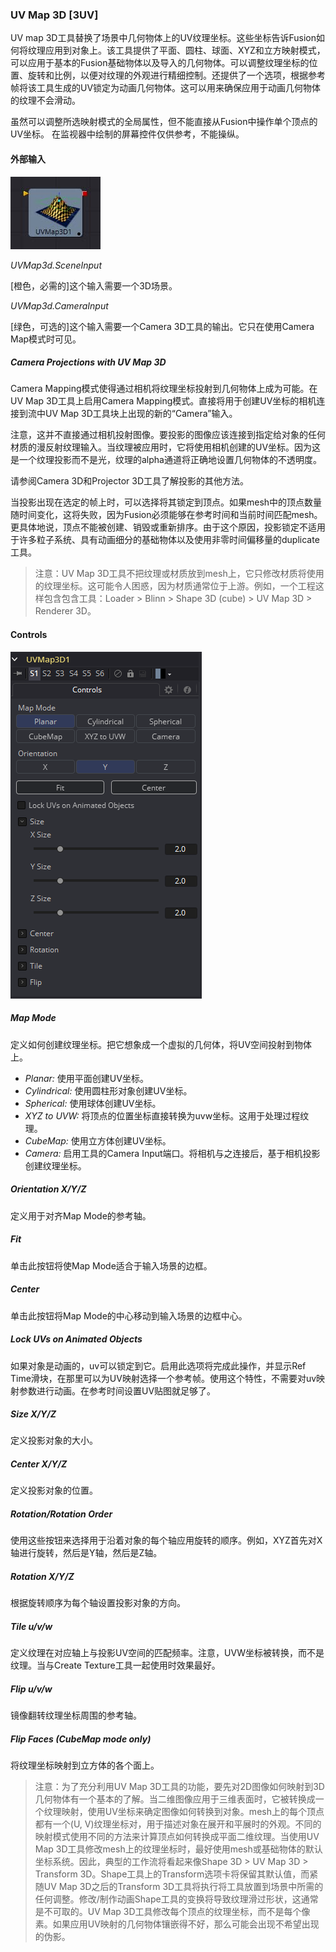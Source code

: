 ### UV Map 3D [3UV]

UV map 3D工具替换了场景中几何物体上的UV纹理坐标。这些坐标告诉Fusion如何将纹理应用到对象上。该工具提供了平面、圆柱、球面、XYZ和立方映射模式，可以应用于基本的Fusion基础物体以及导入的几何物体。可以调整纹理坐标的位置、旋转和比例，以便对纹理的外观进行精细控制。还提供了一个选项，根据参考帧将该工具生成的UV锁定为动画几何物体。这可以用来确保应用于动画几何物体的纹理不会滑动。

虽然可以调整所选映射模式的全局属性，但不能直接从Fusion中操作单个顶点的UV坐标。
在监视器中绘制的屏幕控件仅供参考，不能操纵。

#### 外部输入

 ![3UV_tile](images/3UV_tile.jpg)

*UVMap3d.SceneInput* 

[橙色，必需的]这个输入需要一个3D场景。

*UVMap3d.CameraInput* 

[绿色，可选的]这个输入需要一个Camera 3D工具的输出。它只在使用Camera Map模式时可见。

##### Camera Projections with UV Map 3D 

Camera Mapping模式使得通过相机将纹理坐标投射到几何物体上成为可能。在UV Map 3D工具上启用Camera Mapping模式。直接将用于创建UV坐标的相机连接到流中UV Map 3D工具块上出现的新的“Camera”输入。

注意，这并不直接通过相机投射图像。要投影的图像应该连接到指定给对象的任何材质的漫反射纹理输入。当纹理被应用时，它将使用相机创建的UV坐标。因为这是一个纹理投影而不是光，纹理的alpha通道将正确地设置几何物体的不透明度。

请参阅Camera 3D和Projector 3D工具了解投影的其他方法。

当投影出现在选定的帧上时，可以选择将其锁定到顶点。如果mesh中的顶点数量随时间变化，这将失败，因为Fusion必须能够在参考时间和当前时间匹配mesh。更具体地说，顶点不能被创建、销毁或重新排序。由于这个原因，投影锁定不适用于许多粒子系统、具有动画细分的基础物体以及使用非零时间偏移量的duplicate工具。

> 注意：UV Map 3D工具不把纹理或材质放到mesh上，它只修改材质将使用的纹理坐标。这可能令人困惑，因为材质通常位于上游。例如，一个工程这样包含包含工具：Loader > Blinn > Shape 3D (cube) > UV Map 3D > Renderer 3D。

#### Controls

![3UV_Controls](images/3UV_Controls.png)

##### Map Mode

定义如何创建纹理坐标。把它想象成一个虚拟的几何体，将UV空间投射到物体上。

- *Planar:* 使用平面创建UV坐标。
- *Cylindrical:* 使用圆柱形对象创建UV坐标。
- *Spherical:* 使用球体创建UV坐标。
- *XYZ to UVW:* 将顶点的位置坐标直接转换为uvw坐标。这用于处理过程纹理。
- *CubeMap:* 使用立方体创建UV坐标。
- *Camera:* 启用工具的Camera Input端口。将相机与之连接后，基于相机投影创建纹理坐标。

##### Orientation X/Y/Z

定义用于对齐Map Mode的参考轴。

##### Fit

单击此按钮将使Map Mode适合于输入场景的边框。

##### Center

单击此按钮将Map Mode的中心移动到输入场景的边框中心。

##### Lock UVs on Animated Objects

如果对象是动画的，uv可以锁定到它。启用此选项将完成此操作，并显示Ref Time滑块，在那里可以为UV映射选择一个参考帧。使用这个特性，不需要对uv映射参数进行动画。在参考时间设置UV贴图就足够了。

##### Size X/Y/Z

定义投影对象的大小。

##### Center X/Y/Z

定义投影对象的位置。

##### Rotation/Rotation Order

使用这些按钮来选择用于沿着对象的每个轴应用旋转的顺序。例如，XYZ首先对X轴进行旋转，然后是Y轴，然后是Z轴。

##### Rotation X/Y/Z

根据旋转顺序为每个轴设置投影对象的方向。

##### Tile u/v/w

定义纹理在对应轴上与投影UV空间的匹配频率。注意，UVW坐标被转换，而不是纹理。当与Create Texture工具一起使用时效果最好。

##### Flip u/v/w

镜像翻转纹理坐标周围的参考轴。

##### Flip Faces (CubeMap mode only)

将纹理坐标映射到立方体的各个面上。

> 注意：为了充分利用UV Map 3D工具的功能，要先对2D图像如何映射到3D几何物体有一个基本的了解。当二维图像应用于三维表面时，它被转换成一个纹理映射，使用UV坐标来确定图像如何转换到对象。mesh上的每个顶点都有一个(U, V)纹理坐标对，用于描述对象在展开和平展时的外观。不同的映射模式使用不同的方法来计算顶点如何转换成平面二维纹理。当使用UV Map 3D工具修改mesh上的纹理坐标时，最好使用mesh或基础物体的默认坐标系统。因此，典型的工作流将看起来像Shape 3D > UV Map 3D > Transform 3D。Shape工具上的Transform选项卡将保留其默认值，而紧随UV Map 3D之后的Transform 3D工具将执行将工具放置到场景中所需的任何调整。修改/制作动画Shape工具的变换将导致纹理滑过形状，这通常是不可取的。UV Map 3D工具修改每个顶点的纹理坐标，而不是每个像素。如果应用UV映射的几何物体镶嵌得不好，那么可能会出现不希望出现的伪影。